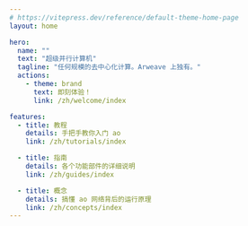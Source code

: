 ```yaml
---
# https://vitepress.dev/reference/default-theme-home-page
layout: home

hero:
  name: ""
  text: "超级并行计算机"
  tagline: "任何规模的去中心化计算。Arweave 上独有。"
  actions:
    - theme: brand
      text: 即刻体验！
      link: /zh/welcome/index

features:
  - title: 教程
    details: 手把手教你入门 ao
    link: /zh/tutorials/index

  - title: 指南
    details: 各个功能部件的详细说明
    link: /zh/guides/index

  - title: 概念
    details: 搞懂 ao 网络背后的运行原理
    link: /zh/concepts/index
---
```

